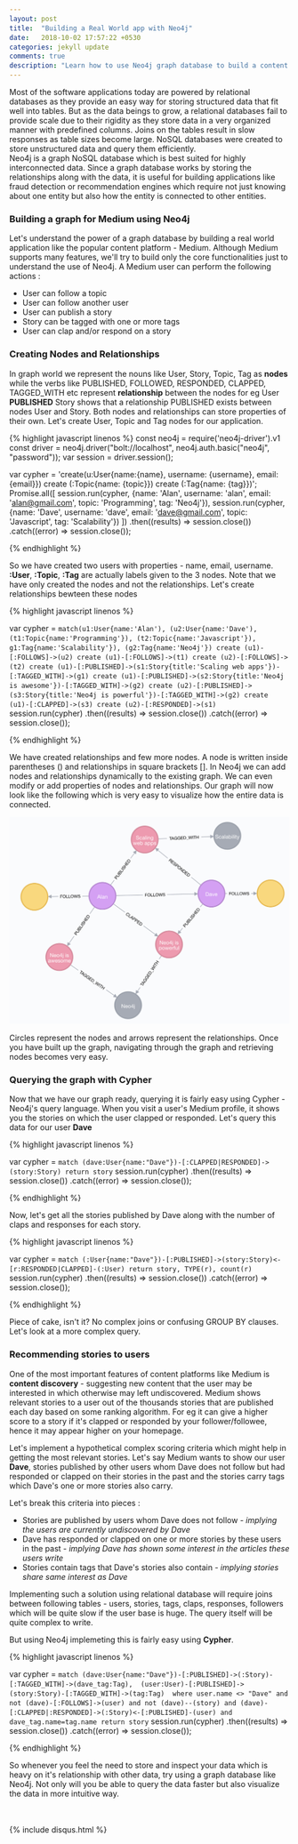 ```yaml
---
layout: post
title:  "Building a Real World app with Neo4j"
date:   2018-10-02 17:57:22 +0530
categories: jekyll update
comments: true
description: "Learn how to use Neo4j graph database to build a content platform like Medium"
---
```

Most of the software applications today are powered by relational databases as they provide an easy way for storing structured data that fit well into tables. But as the data beings to grow, a relational databases fail to provide scale due to their rigidity as they store data in a very organized manner with predefined columns. Joins on the tables result in slow responses as table sizes become large. NoSQL databases were created to store unstructured data and query them efficiently. 
<br/>
Neo4j is a graph NoSQL database which is best suited for highly interconnected data. Since a graph database works by storing the relationships along with the data, it is useful for building applications like fraud detection or recommendation engines which require not just knowing about one entity but also how the entity is connected to other entities.

### Building a graph for Medium using Neo4j

Let's understand the power of a graph database by building a real world application like the popular content platform - Medium. Although Medium supports many features, we'll try to build only the core functionalities just to understand the use of Neo4j. A Medium user can perform the following actions :

* User can follow a topic
* User can follow another user
* User can publish a story
* Story can be tagged with one or more tags
* User can clap and/or respond on a story

### Creating Nodes and Relationships

In graph world we represent the nouns like User, Story, Topic, Tag as **nodes** while the verbs like PUBLISHED, FOLLOWED, RESPONDED, CLAPPED, TAGGED_WITH etc represent **relationship** between the nodes for eg User **PUBLISHED** Story shows that a relationship PUBLISHED exists between nodes User and Story. Both nodes and relationships can store properties of their own.
Let's create User, Topic and Tag nodes for our application.

{% highlight javascript linenos %}
const neo4j = require('neo4j-driver').v1
const driver = neo4j.driver("bolt://localhost", neo4j.auth.basic("neo4j", "password"));
var session = driver.session();

var cypher = 'create(u:User{name:{name}, username: {username}, email:{email}})
create (:Topic{name: {topic}})
create (:Tag{name: {tag}})';
Promise.all([
	session.run(cypher, {name: 'Alan', username: 'alan', email: 'alan@gmail.com', topic: 'Programming', tag: 'Neo4j'}),
	session.run(cypher, {name: 'Dave', username: 'dave', email: 'dave@gmail.com', topic: 'Javascript', tag: 'Scalability'})
])
.then((results) => session.close())
.catch((error) => session.close());

{% endhighlight %}

So we have created two users with properties - name, email, username. **:User**, **:Topic**, **:Tag** are actually labels given to the 3 nodes. Note that we have only created the nodes and not the relationships. Let's create relationships bewteen these nodes

{% highlight javascript linenos %}

var cypher = `match(u1:User{name:'Alan'), (u2:User{name:'Dave'), 
(t1:Topic{name:'Programming'}), (t2:Topic{name:'Javascript'}), 
g1:Tag{name:'Scalability'}), (g2:Tag{name:'Neo4j'})
create (u1)-[:FOLLOWS]->(u2)
create (u1)-[:FOLLOWS]->(t1)
create (u2)-[:FOLLOWS]->(t2)
create (u1)-[:PUBLISHED]->(s1:Story{title:'Scaling web apps'})-[:TAGGED_WITH]->(g1)
create (u1)-[:PUBLISHED]->(s2:Story{title:'Neo4j is awesome'})-[:TAGGED_WITH]->(g2)
create (u2)-[:PUBLISHED]->(s3:Story{title:'Neo4j is powerful'})-[:TAGGED_WITH]->(g2)
create (u1)-[:CLAPPED]->(s3)
create (u2)-[:RESPONDED]->(s1)
`
session.run(cypher)
.then((results) => session.close())
.catch((error) => session.close());

{% endhighlight %}

We have created relationships and few more nodes. A node is written inside parentheses () and relationships in square brackets []. In Neo4j we can add nodes and relationships dynamically to the existing graph. We can even modify or add properties of nodes and relationships. Our graph will now look like the following which is very easy to visualize how the entire data is connected. 


![image](/assets/img/neo4j.png)

Circles represent the nodes and arrows represent the relationships. Once you have built up the graph, navigating through the graph and retrieving nodes becomes very easy.

### Querying the graph with Cypher

Now that we have our graph ready, querying it is fairly easy using Cypher - Neo4j's query language. When you visit a user's Medium profile, it shows you the stories on which the user clapped or responded. Let's query this data for our user **Dave**

{% highlight javascript linenos %}

var cypher = `match (dave:User{name:"Dave"})-[:CLAPPED|RESPONDED]->(story:Story)
return story`
session.run(cypher)
.then((results) => session.close())
.catch((error) => session.close());

{% endhighlight %}

Now, let's get all the stories published by Dave along with the number of claps and responses for each story.

{% highlight javascript linenos %}

var cypher = `match (:User{name:"Dave"})-[:PUBLISHED]->(story:Story)<-[r:RESPONDED|CLAPPED]-(:User)
return story, TYPE(r), count(r)`
session.run(cypher)
.then((results) => session.close())
.catch((error) => session.close());

{% endhighlight %}

Piece of cake, isn't it? No complex joins or confusing GROUP BY clauses. Let's look at a more complex query.

### Recommending stories to users

One of the most important features of content platforms like Medium is **content discovery** - suggesting new content that the user may be interested in which otherwise may left undiscovered. Medium shows relevant stories to a user out of the thousands stories that are published each day based on some ranking algorithm. For eg it can give a higher score to a story if it's clapped or responded by your follower/followee, hence it may appear higher on your homepage.

Let's implement a hypothetical complex scoring criteria which might help in getting the most relevant stories.
Let's say Medium wants to show our user **Dave**, stories published by other users whom Dave does not follow but had responded or clapped on their stories in the past and the stories carry tags which Dave's one or more stories also carry.

Let's break this criteria into pieces :

* Stories are published by users whom Dave does not follow - *implying the users are currently undiscovered by Dave*
* Dave has responded or clapped on one or more stories by these users in the past - *implying Dave has shown some interest in the articles these users write*
* Stories contain tags that Dave's stories also contain - *implying stories share same interest as Dave*

Implementing such a solution using relational database will require joins between following tables - users, stories, tags, claps, responses, followers which will be quite slow if the user base is huge. The query itself will be quite complex to write. 

But using Neo4j implemeting this is fairly easy using **Cypher**.

{% highlight javascript linenos %}

var cypher = `match (dave:User{name:"Dave"})-[:PUBLISHED]->(:Story)-[:TAGGED_WITH]->(dave_tag:Tag), 
(user:User)-[:PUBLISHED]->(story:Story)-[:TAGGED_WITH]->(tag:Tag) 
where user.name <> "Dave"
and not (dave)-[:FOLLOWS]->(user)
and not (dave)--(story)
and (dave)-[:CLAPPED|:RESPONDED]->(:Story)<-[:PUBLISHED]-(user)
and dave_tag.name=tag.name
return story`
session.run(cypher)
.then((results) => session.close())
.catch((error) => session.close());

{% endhighlight %}

So whenever you feel the need to store and inspect your data which is heavy on it's relationship with other data, try using a graph database like Neo4j. Not only will you be able to query the data faster but also visualize the data in more intuitive way.


<br><br>
{% include disqus.html %}